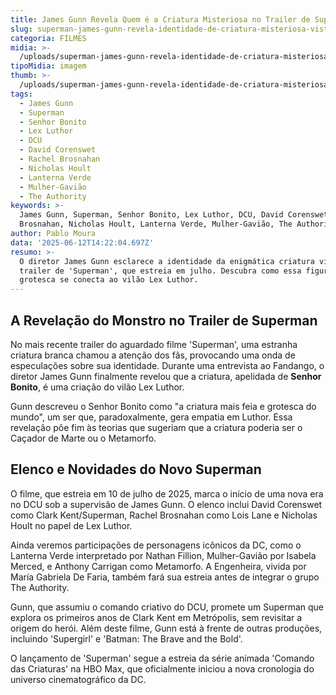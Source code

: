 ```yaml
---
title: James Gunn Revela Quem é a Criatura Misteriosa no Trailer de Superman
slug: superman-james-gunn-revela-identidade-de-criatura-misteriosa-vista-em-trailer
categoria: FILMES
midia: >-
  /uploads/superman-james-gunn-revela-identidade-de-criatura-misteriosa-vista-em-trailer-thumb.png
tipoMidia: imagem
thumb: >-
  /uploads/superman-james-gunn-revela-identidade-de-criatura-misteriosa-vista-em-trailer-thumb.png
tags:
  - James Gunn
  - Superman
  - Senhor Bonito
  - Lex Luthor
  - DCU
  - David Corenswet
  - Rachel Brosnahan
  - Nicholas Hoult
  - Lanterna Verde
  - Mulher-Gavião
  - The Authority
keywords: >-
  James Gunn, Superman, Senhor Bonito, Lex Luthor, DCU, David Corenswet, Rachel
  Brosnahan, Nicholas Hoult, Lanterna Verde, Mulher-Gavião, The Authority
author: Pablo Moura
data: '2025-06-12T14:22:04.697Z'
resumo: >-
  O diretor James Gunn esclarece a identidade da enigmática criatura vista no
  trailer de 'Superman', que estreia em julho. Descubra como essa figura
  grotesca se conecta ao vilão Lex Luthor.
---
```


## A Revelação do Monstro no Trailer de Superman

No mais recente trailer do aguardado filme 'Superman', uma estranha criatura branca chamou a atenção dos fãs, provocando uma onda de especulações sobre sua identidade. Durante uma entrevista ao Fandango, o diretor James Gunn finalmente revelou que a criatura, apelidada de **Senhor Bonito**, é uma criação do vilão Lex Luthor.

Gunn descreveu o Senhor Bonito como "a criatura mais feia e grotesca do mundo", um ser que, paradoxalmente, gera empatia em Luthor. Essa revelação põe fim às teorias que sugeriam que a criatura poderia ser o Caçador de Marte ou o Metamorfo.

## Elenco e Novidades do Novo Superman

O filme, que estreia em 10 de julho de 2025, marca o início de uma nova era no DCU sob a supervisão de James Gunn. O elenco inclui David Corenswet como Clark Kent/Superman, Rachel Brosnahan como Lois Lane e Nicholas Hoult no papel de Lex Luthor. 

Ainda veremos participações de personagens icônicos da DC, como o Lanterna Verde interpretado por Nathan Fillion, Mulher-Gavião por Isabela Merced, e Anthony Carrigan como Metamorfo. A Engenheira, vivida por María Gabriela De Faria, também fará sua estreia antes de integrar o grupo The Authority.

Gunn, que assumiu o comando criativo do DCU, promete um Superman que explora os primeiros anos de Clark Kent em Metrópolis, sem revisitar a origem do herói. Além deste filme, Gunn está à frente de outras produções, incluindo 'Supergirl' e 'Batman: The Brave and the Bold'.

O lançamento de 'Superman' segue a estreia da série animada 'Comando das Criaturas' na HBO Max, que oficialmente iniciou a nova cronologia do universo cinematográfico da DC.

